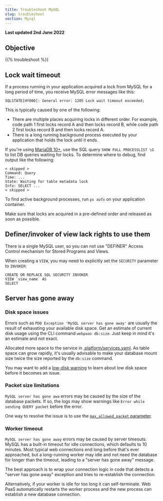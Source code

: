 ```yaml
---
title: Troubleshoot MySQL
slug: troubleshoot
section: Mysql
---
```


**Last updated 2nd June 2022**



## Objective  

{{% troubleshoot %}}

## Lock wait timeout

If a process running in your application acquired a lock from MySQL for a long period of time,
you receive MySQL error messages like this:

```text
SQLSTATE[HY000]: General error: 1205 Lock wait timeout exceeded;
```

This is typically caused by one of the following:

* There are multiple places acquiring locks in different order.
  For example, code path 1 first locks record A and then locks record B,
  while code path 2 first locks record B and then locks record A.
* There is a long running background process executed by your application that holds the lock until it ends.

If you're using [MariaDB 10+](./_index.md), use the SQL query `SHOW FULL PROCESSLIST \G` to list DB queries waiting for locks.
To determine where to debug, find output like the following:

```text
< skipped >
Command: Query
Time: ...
State: Waiting for table metadata lock
Info: SELECT ...
< skipped >
```

To find active background processes, run `ps aufx` on your application container.

Make sure that locks are acquired in a pre-defined order and released as soon as possible.

## Definer/invoker of view lack rights to use them

There is a single MySQL user, so you can not use "DEFINER" Access Control mechanism for Stored Programs and Views.

When creating a `VIEW`, you may need to explicitly set the `SECURITY` parameter to `INVOKER`:

```text
CREATE OR REPLACE SQL SECURITY INVOKER
VIEW `view_name` AS
SELECT
```

## Server has gone away

### Disk space issues

Errors such as `PDO Exception 'MySQL server has gone away'` are usually the result of exhausting your available disk space.
Get an estimate of current disk usage using the CLI command `webpaas db:size`.
Just keep in mind it's an estimate and not exact.

Allocated more space to the service in [.platform/services.yaml](../_index.md).
As table space can grow rapidly,
it's usually advisable to make your database mount size twice the size reported by the `db:size` command.

You may want to add a [low-disk warning](../../integrations/notifications.md#low-disk-warning)
to learn about low disk space before it becomes an issue.

### Packet size limitations

`MySQL server has gone awa` errors may be caused by the size of the database packets.
If so, the logs may show warnings like `Error while sending QUERY packet` before the error.

One way to resolve the issue is to use the [`max_allowed_packet` parameter](./_index.md#configure-the-database).

### Worker timeout

`MySQL server has gone away` errors may be caused by server timeouts.
MySQL has a built-in timeout for idle connections, which defaults to 10 minutes.
Most typical web connections end long before that's ever approached,
but a long-running worker may idle and not need the database for longer than the timeout, leading to a "server has gone away" message.

The best approach is to wrap your connection logic in code that detects a "server has gone away" exception
and tries to re-establish the connection.

Alternatively, if your worker is idle for too long it can self-terminate.
Web PaaS automatically restarts the worker process and the new process can establish a new database connection.
